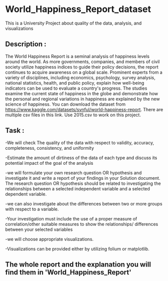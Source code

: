 # World_Happiness_Report_dataset
This is a University Project about quality of the data, analysis, and visualizations
## Description :
The World Happiness Report is a seminal analysis of happiness levels around the world. As more governments, companies, and members of civil society utilize happiness indices to guide their policy decisions, the report continues to acquire awareness on a global scale. Prominent experts from a variety of disciplines, including economics, psychology, survey analysis, national statistics, health, and public policy, explain how well-being indicators can be used to evaluate a country's progress. The studies examine the current state of happiness in the globe and demonstrate how the personal and regional variations in happiness are explained by the new science of happiness.
You can download the dataset from https://www.kaggle.com/datasets/synful/world-happiness-report. There are multiple csv files in this link. Use 2015.csv to work on this project.

## Task :
-We will check The quality of the data with respect to validity, accuracy, completeness, consistency, and uniformity

-Estimate the amount of dirtiness of the data of each type and discuss its potential impact of the goal of the analysis 

-we will formulate your own research question OR hypothesis and investigate it and write a report of your findings in your Solution document.  The research question OR hypothesis should be related to investigating the relationships between a selected independent variable and a selected dependent variable. 

-we can also investigate about the differences between two or more groups with respect to a variable.

-Your investigation must include the use of a proper measure of correlation/other suitable measures to show the relationships/ differences between your selected variables 

-we will choose appropriate visualizations.

-Visualizations can be provided either by utilizing folium or matplotlib. 

## The whole report and the explanation you will find them in 'World_Happiness_Report'
